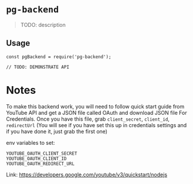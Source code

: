 # `pg-backend`

> TODO: description

## Usage

```
const pgBackend = require('pg-backend');

// TODO: DEMONSTRATE API
```

# Notes
To make this backend work, you will need to follow quick start guide from YouTube API and get a JSON file called OAuth and download JSON file For Credentials.
Once you have this file, grab `client_secret`, `client_id`, `redirectUrl` (You will see if you have set this up in credentials settings and if you have done it, just grab the first one) 

env variables to set:
```
YOUTUBE_OAUTH_CLIENT_SECRET
YOUTUBE_OAUTH_CLIENT_ID
YOUTUBE_OAUTH_REDIRECT_URL
```

Link: https://developers.google.com/youtube/v3/quickstart/nodejs